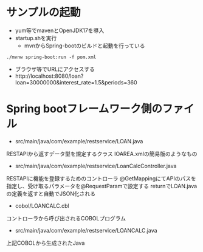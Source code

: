 # サンプルの起動

* yum等でmavenとOpenJDK17を導入
* startup.shを実行
    * mvnからSpring-bootのビルドと起動を行っている
```
./mvnw spring-boot:run -f pom.xml
```
* ブラウザ等でURLにアクセスする
 * http://localhost:8080/loan?loan=30000000&interest_rate=1.5&periods=360

# Spring bootフレームワーク側のファイル

* src/main/java/com/example/restservice/LOAN.java

RESTAPIから返すデータ型を規定するクラス
IOAREA.xmlの簡易版のようなもの

* src/main/java/com/example/restservice/LoanCalcController.java

RESTAPIに機能を登録するためのコントローラ
@GetMappingにてAPIのパスを指定し、受け取るパラメータを@RequestParamで設定する
returnでLOAN.javaの定義を返すと自動でJSON化される

* cobol/LOANCALC.cbl

コントローラから呼び出されるCOBOLプログラム

* src/main/java/com/example/restservice/LOANCALC.java

上記COBOLから生成されたJava

